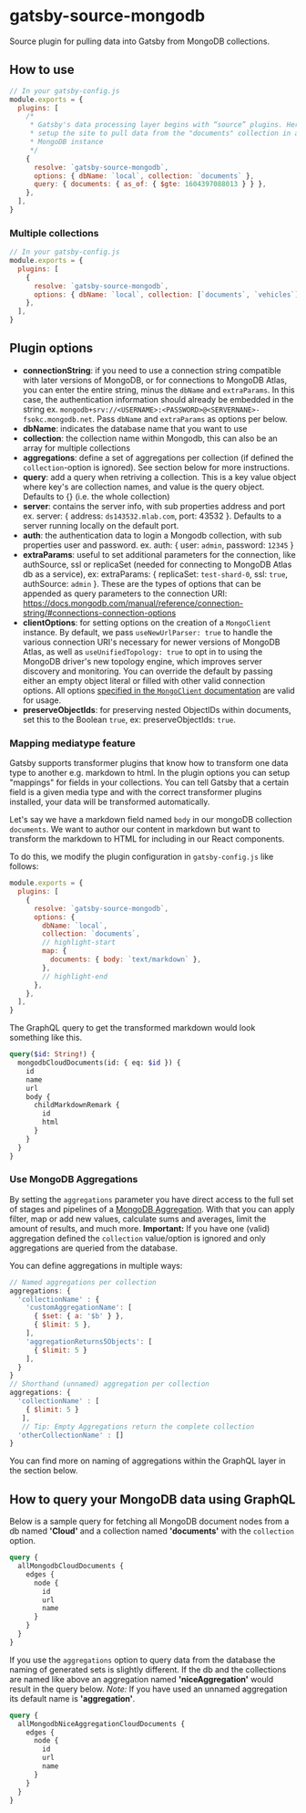 # gatsby-source-mongodb

Source plugin for pulling data into Gatsby from MongoDB collections.

## How to use

```javascript
// In your gatsby-config.js
module.exports = {
  plugins: [
    /*
     * Gatsby's data processing layer begins with “source” plugins. Here we
     * setup the site to pull data from the "documents" collection in a local
     * MongoDB instance
     */
    {
      resolve: `gatsby-source-mongodb`,
      options: { dbName: `local`, collection: `documents` },
      query: { documents: { as_of: { $gte: 1604397088013 } } },
    },
  ],
}
```

### Multiple collections

```javascript
// In your gatsby-config.js
module.exports = {
  plugins: [
    {
      resolve: `gatsby-source-mongodb`,
      options: { dbName: `local`, collection: [`documents`, `vehicles`] },
    },
  ],
}
```

## Plugin options

- **connectionString**: if you need to use a connection string compatible with later versions of MongoDB, or for connections to MongoDB Atlas, you can enter the entire string, minus the `dbName` and `extraParams`. In this case, the authentication information should already be embedded in the string ex. `mongodb+srv://<USERNAME>:<PASSWORD>@<SERVERNANE>-fsokc.mongodb.net`. Pass `dbName` and `extraParams` as options per below.
- **dbName**: indicates the database name that you want to use
- **collection**: the collection name within Mongodb, this can also be an array
  for multiple collections
- **aggregations**: define a set of aggregations per collection (if defined the `collection`-option is ignored). See section below for more instructions.
- **query**: add a query when retriving a collection. This is a key value object where key's are collection names, and value is the query object. Defaults to {} (i.e. the whole collection)
- **server**: contains the server info, with sub properties address and port ex.
  server: { address: `ds143532.mlab.com`, port: 43532 }. Defaults to a server
  running locally on the default port.
- **auth**: the authentication data to login a Mongodb collection, with sub
  properties user and password. ex. auth: { user: `admin`, password: `12345` }
- **extraParams**: useful to set additional parameters for the connection, like authSource, ssl or replicaSet
  (needed for connecting to MongoDB Atlas db as a service), ex: extraParams: { replicaSet: `test-shard-0`, ssl: `true`, authSource: `admin` }. These are the types of options that can be appended as query parameters to the connection URI: https://docs.mongodb.com/manual/reference/connection-string/#connections-connection-options
- **clientOptions**: for setting options on the creation of a `MongoClient` instance. By default, we pass `useNewUrlParser: true` to handle the various connection URI's necessary for newer versions of MongoDB Atlas, as well as `useUnifiedTopology: true` to opt in to using the MongoDB driver's new topology engine, which improves server discovery and monitoring. You can override the default by passing either an empty object literal or filled with other valid connection options. All options [specified in the `MongoClient` documentation](https://mongodb.github.io/node-mongodb-native/3.1/reference/connecting/connection-settings/) are valid for usage.
- **preserveObjectIds**: for preserving nested ObjectIDs within documents, set this to the Boolean `true`, ex: preserveObjectIds: `true`.

### Mapping mediatype feature

Gatsby supports transformer plugins that know how to transform one data type to
another e.g. markdown to html. In the plugin options you can setup "mappings"
for fields in your collections. You can tell Gatsby that a certain field is a
given media type and with the correct transformer plugins installed, your data
will be transformed automatically.

Let's say we have a markdown field named `body` in our mongoDB collection
`documents`. We want to author our content in markdown but want to transform the
markdown to HTML for including in our React components.

To do this, we modify the plugin configuration in `gatsby-config.js` like
follows:

```javascript
module.exports = {
  plugins: [
    {
      resolve: `gatsby-source-mongodb`,
      options: {
        dbName: `local`,
        collection: `documents`,
        // highlight-start
        map: {
          documents: { body: `text/markdown` },
        },
        // highlight-end
      },
    },
  ],
}
```

The GraphQL query to get the transformed markdown would look something like
this.

```graphql
query($id: String!) {
  mongodbCloudDocuments(id: { eq: $id }) {
    id
    name
    url
    body {
      childMarkdownRemark {
        id
        html
      }
    }
  }
}
```

### Use MongoDB Aggregations

By setting the `aggregations` parameter you have direct access to the full set of stages and pipelines of a [MongoDB Aggregation](https://docs.mongodb.com/manual/aggregation/). With that you can apply filter, map or add new values, calculate sums and averages, limit the amount of results, and much more. **Important:** If you have one (valid) aggregation defined the `collection` value/option is ignored and only aggregations are queried from the database.

You can define aggregations in multiple ways:
```js
// Named aggregations per collection
aggregations: {
  'collectionName' : {
    'customAggregationName': [
      { $set: { a: '$b' } },
      { $limit: 5 },
    ],
    'aggregationReturns5Objects': [
      { $limit: 5 }
    ],
  }
}
// Shorthand (unnamed) aggregation per collection
aggregations: {
  'collectionName' : [
    { $limit: 5 }
   ],
   // Tip: Empty Aggregations return the complete collection
  'otherCollectionName' : []
}
```

You can find more on naming of aggregations within the GraphQL layer in the section below.


## How to query your MongoDB data using GraphQL

Below is a sample query for fetching all MongoDB document nodes from a db named
**'Cloud'** and a collection named **'documents'** with the `collection` option.

```graphql
query {
  allMongodbCloudDocuments {
    edges {
      node {
        id
        url
        name
      }
    }
  }
}
```

If you use the `aggregations` option to query data from the database the naming of generated sets is slightly different. If the db and the collections are named like above an aggregation named **'niceAggregation'** would result in the query below. *Note:* If you have used an unnamed aggregation its default name is **'aggregation'**.

```graphql
query {
  allMongodbNiceAggregationCloudDocuments {
    edges {
      node {
        id
        url
        name
      }
    }
  }
}
```
